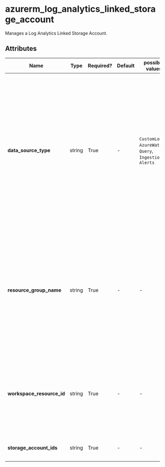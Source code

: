 # azurerm_log_analytics_linked_storage_account

Manages a Log Analytics Linked Storage Account.

## Attributes

| Name | Type | Required? | Default  | possible values | Description |
| ---- | ---- | --------- | -------- | ----------- | ----------- |
| **data_source_type** | string | True | -  |  `CustomLogs`, `AzureWatson`, `Query`, `Ingestion`, `Alerts`  | The data source type which should be used for this Log Analytics Linked Storage Account. Possible values are `CustomLogs`, `AzureWatson`, `Query`, `Ingestion` and `Alerts`. Changing this forces a new Log Analytics Linked Storage Account to be created. | 
| **resource_group_name** | string | True | -  |  -  | The name of the Resource Group where the Log Analytics Linked Storage Account should exist. Changing this forces a new Log Analytics Linked Storage Account to be created. | 
| **workspace_resource_id** | string | True | -  |  -  | The resource ID of the Log Analytics Workspace. Changing this forces a new Log Analytics Linked Storage Account to be created. | 
| **storage_account_ids** | string | True | -  |  -  | The storage account resource ids to be linked. | 

